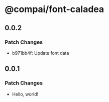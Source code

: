 # @compai/font-caladea

## 0.0.2

### Patch Changes

- b971bb4f: Update font data

## 0.0.1

### Patch Changes

- Hello, world!
